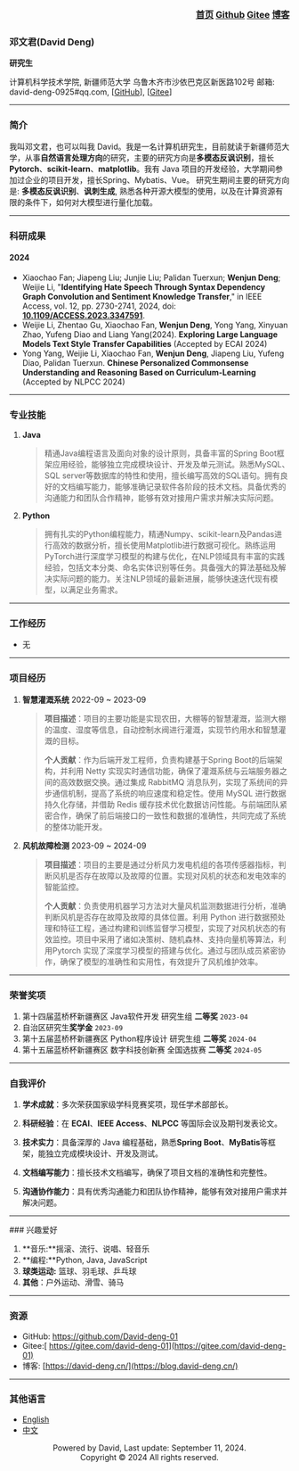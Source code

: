 <div class='header' align='right' style='display: block; font-weight: bold;'>
    <ul style='line-height: 26px; border: 0; box-sizing: border-box; font-size: 16px;'>
        <li style=' display: inline-block;'>
            <a href='/' style='font-weight: bold;' alt='Home'>首页</a>
        </li>
        <li style=' display: inline-block;'>
            <a href='https://github.com/david-deng-01' style='font-weight: bold;' target="_blank" alt='Github'>Github</a>
        </li>
        <li style=' display: inline-block;'>
            <a href='https://gitee.com/david-deng-01' style='font-weight: bold;' target="_blank" alt='Gitee'>Gitee</a>
        </li>
        <li style=' display: inline-block;'>
            <a href='https://blog.david-deng.cn/' style='font-weight: bold;' target="_blank" alt='Blog'>博客</a>
        </li>
    </ul>
</div>



### 邓文君(David Deng)

**研究生**

计算机科学技术学院,
新疆师范大学
乌鲁木齐市沙依巴克区新医路102号
邮箱: david-deng-0925#qq.com, [[GitHub](https://github.com/David-deng-01)], [[Gitee](https://gitee.com/david-deng-01)]

<hr />

### 简介

我叫邓文君，也可以叫我 David。我是一名计算机研究生，目前就读于新疆师范大学，从事**自然语言处理方向**的研究，主要的研究方向是**多模态反讽识别**，擅长 **Pytorch**、**scikit-learn**、**matplotlib**。我有 Java 项目的开发经验，大学期间参加过企业的项目开发，擅长Spring、Mybatis、Vue。 研究生期间主要的研究方向是: **多模态反讽识别**、**讽刺生成**, 熟悉各种开源大模型的使用，以及在计算资源有限的条件下，如何对大模型进行量化加载。

<hr />

### 科研成果

#### 2024

- Xiaochao Fan; Jiapeng Liu; Junjie Liu; Palidan Tuerxun; **Wenjun Deng**; Weijie Li, "**Identifying Hate Speech Through Syntax Dependency Graph Convolution and Sentiment Knowledge Transfer**," in IEEE Access, vol. 12, pp. 2730-2741, 2024, doi: **[10.1109/ACCESS.2023.3347591](https://ieeexplore.ieee.org/document/10374337)**.
- Weijie Li, Zhentao Gu, Xiaochao Fan, **Wenjun Deng**, Yong Yang, Xinyuan Zhao, Yufeng Diao and Liang Yang(2024). **Exploring Large Language Models Text Style Transfer Capabilities** (Accepted by ECAI 2024)
- Yong Yang, Weijie Li, Xiaochao Fan, **Wenjun Deng**, Jiapeng Liu, Yufeng Diao, Palidan Tuerxun. **Chinese Personalized Commonsense Understanding and Reasoning Based on Curriculum-Learning** (Accepted by NLPCC 2024)

<hr />

### 专业技能

1. **Java**

   > 精通Java编程语言及面向对象的设计原则，具备丰富的Spring Boot框架应用经验，能够独立完成模块设计、开发及单元测试。熟悉MySQL、SQL server等数据库的特性和使用，擅长编写高效的SQL语句。拥有良好的文档编写能力，能够准确记录软件各阶段的技术文档。具备优秀的沟通能力和团队合作精神，能够有效对接用户需求并解决实际问题。

2. **Python**

   > 拥有扎实的Python编程能力，精通Numpy、scikit-learn及Pandas进行高效的数据分析，擅长使用Matplotlib进行数据可视化。熟练运用PyTorch进行深度学习模型的构建与优化，在NLP领域具有丰富的实践经验，包括文本分类、命名实体识别等任务。具备强大的算法基础及解决实际问题的能力。关注NLP领域的最新进展，能够快速迭代现有模型，以满足业务需求。

<hr />

### 工作经历

- 无

<hr />

### 项目经历

1. **智慧灌溉系统** 2022-09 ~ 2023-09

   > **项目描述**：项目的主要功能是实现农田，大棚等的智慧灌溉，监测大棚的温度、湿度等信息，自动控制水阀进行灌溉，实现节约用水和智慧灌溉的目标。
   >
   > **个人贡献**：作为后端开发工程师，负责构建基于Spring Boot的后端架构，并利用 Netty 实现实时通信功能，确保了灌溉系统与云端服务器之间的高效数据交换。通过集成 RabbitMQ 消息队列，实现了系统间的异步通信机制，提高了系统的响应速度和稳定性。使用 MySQL 进行数据持久化存储，并借助 Redis 缓存技术优化数据访问性能。与前端团队紧密合作，确保了前后端接口的一致性和数据的准确性，共同完成了系统的整体功能开发。

2. **风机故障检测** 2023-09 ~ 2024-09

   > **项目描述**：项目的主要是通过分析风力发电机组的各项传感器指标，判断风机是否存在故障以及故障的位置。实现对风机的状态和发电效率的智能监控。
   >
   > **个人贡献**：负责使用机器学习方法对大量风机监测数据进行分析，准确判断风机是否存在故障及故障的具体位置。利用 Python 进行数据预处理和特征工程，通过构建和训练监督学习模型，实现了对风机状态的有效监控。项目中采用了诸如决策树、随机森林、支持向量机等算法，利用Pytorch 实现了深度学习模型的搭建与优化。通过与团队成员紧密协作，确保了模型的准确性和实用性，有效提升了风机维护效率。

<hr />

### 荣誉奖项

1. 第十四届蓝桥杯新疆赛区 Java软件开发 研究生组 **二等奖**  `2023-04`
2. 自治区研究生**奖学金**  `2023-09`
3. 第十五届蓝桥杯新疆赛区 Python程序设计 研究生组 **二等奖**  `2024-04`
4. 第十五届蓝桥杯新疆赛区 数字科技创新赛 全国选拔赛 **二等奖**  `2024-05`

<hr />

### 自我评价

1. **学术成就**：多次荣获国家级学科竞赛奖项，现任学术部部长。

2. **科研经验**：在 **ECAI**、**IEEE Access**、**NLPCC** 等国际会议及期刊发表论文。

3. **技术实力**：具备深厚的 Java 编程基础，熟悉**Spring Boot**、**MyBatis**等框架，能独立完成模块设计、开发及测试。

4. **文档编写能力**：擅长技术文档编写，确保了项目文档的准确性和完整性。

5. **沟通协作能力**：具有优秀沟通能力和团队协作精神，能够有效对接用户需求并解决问题。

<hr />
### 兴趣爱好

1. **音乐:**摇滚、流行、说唱、轻音乐
2. **编程:**Python, Java, JavaScript
3. **球类运动:** 篮球、羽毛球、乒乓球
4. **其他**：户外运动、滑雪、骑马

<hr />

### 资源

- GitHub: https://github.com/David-deng-01
- Gitee:[ https://gitee.com/david-deng-01](https://gitee.com/david-deng-01)
- 博客: [https://david-deng.cn/](https://blog.david-deng.cn/)

<hr />

### 其他语言

- [English](./index-en.html)
- [中文](./index.html)



<div class='footer' style='text-align: center; '>
    Powered by David, Last update: September 11, 2024. <br />
	Copyright © 2024 All rights reserved.
</div>